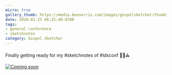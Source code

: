 ```yaml
---
micro: true
gallery_thumb: https://media.bennorris.com/images/gospelsketcher/thumbs/oct-17-coming-soon.jpg
date: 2018-01-25 06:25:40-0700
tags:
- general conference
- sketchnotes
category: Gospel Sketcher
---
```


Finally getting ready for my #sketchnotes of #ldsconf ✍🏼⛪️

[![Coming soon](https://media.bennorris.com/images/gospelsketcher/general-conference/oct-2017/oct-17-coming-soon.jpg)](https://media.bennorris.com/images/gospelsketcher/general-conference/oct-2017/oct-17-coming-soon.jpg)
